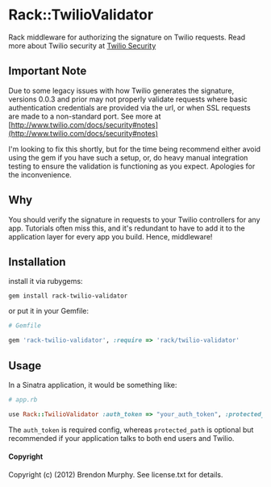 Rack::TwilioValidator
=====================

Rack middleware for authorizing the signature on Twilio requests.
Read more about Twilio security at [Twilio Security](http://www.twilio.com/docs/security)

Important Note
--------------

Due to some legacy issues with how Twilio generates the signature, versions 0.0.3 and
prior may not properly validate requests where basic authentication credentials are
provided via the url, or when SSL requests are made to a non-standard port.  See more at
[http://www.twilio.com/docs/security#notes](http://www.twilio.com/docs/security#notes)

I'm looking to fix this shortly, but for the time being recommend either avoid using the
gem if you have such a setup, or, do heavy manual integration testing to ensure the validation
is functioning as you expect.  Apologies for the inconvenience.

Why
---

You should verify the signature in requests to your Twilio controllers for
any app.  Tutorials often miss this, and it's redundant to have
to add it to the application layer for every app you build.  Hence,
middleware!

Installation
------------

install it via rubygems:

```
gem install rack-twilio-validator
```

or put it in your Gemfile:

```ruby
# Gemfile

gem 'rack-twilio-validator', :require => 'rack/twilio-validator'
```

Usage
-----

In a Sinatra application, it would be something like:

```ruby
# app.rb

use Rack::TwilioValidator :auth_token => "your_auth_token", :protected_path => "/twilio_switchboard/"
```

The `auth_token` is required config, whereas `protected_path` is optional but
recommended if your application talks to both end users and Twilio.

#### Copyright

Copyright (c) (2012) Brendon Murphy. See license.txt for details.

